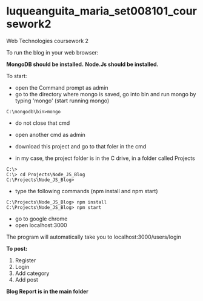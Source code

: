 # luqueanguita_maria_set008101_coursework2
Web Technologies coursework 2

To run the blog in your web browser:


**MongoDB should be installed.**
**Node.Js should be installed.**

To start:
- open the Command prompt as admin
- go to the directory where mongo is saved, go into bin and run mongo by typing 'mongo' (start running mongo) 
```
C:\mongodb\bin>mongo
```
- do not close that cmd

- open another cmd as admin
- download this project and go to that foler in the cmd
- in my case, the project folder is in the C drive, in a folder called Projects
```
C:\>
C:\> cd Projects\Node_JS_Blog
C:\Projects\Node_JS_Blog>
```
- type the following commands (npm install and npm start)

```
C:\Projects\Node_JS_Blog> npm install
C:\Projects\Node_JS_Blog> npm start
```

- go to google chrome
- open localhost:3000

The program will automatically take you to localhost:3000/users/login

**To post:**
1. Register
2. Login
3. Add category
4. Add post

**Blog Report is in the main folder**
